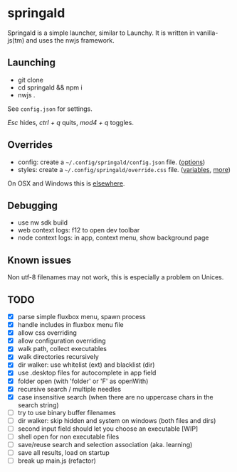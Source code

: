 # springald

Springald is a simple launcher, similar to Launchy. It is written in vanilla-js(tm) and
uses the nwjs framework.

## Launching

* git clone
* cd springald && npm i
* nwjs .

See `config.json` for settings.

_Esc_ hides, _ctrl + q_ quits, _mod4 + q_ toggles.

## Overrides

* config: create a `~/.config/springald/config.json` file. ([options](./config.json))
* styles: create a `~/.config/springald/override.css` file. ([variables](./styles/variables.css), [more](./styles/springald.css))

On OSX and Windows this is [elsewhere](http://docs.nwjs.io/en/latest/References/App/#appdatapath).

## Debugging

- use nw sdk build
- web context logs: f12 to open dev toolbar
- node context logs: in app, context menu, show background page

## Known issues

Non utf-8 filenames may not work, this is especially a problem on Unices.

## TODO

- [x] parse simple fluxbox menu, spawn process
- [x] handle includes in fluxbox menu file
- [x] allow css overriding
- [x] allow configuration overriding
- [x] walk path, collect executables
- [x] walk directories recursively
- [x] dir walker: use whitelist (ext) and blacklist (dir)
- [x] use .desktop files for autocomplete in app field
- [x] folder open (with 'folder' or 'F' as openWith)
- [x] recursive search / multiple needles
- [x] case insensitive search (when there are no uppercase chars in the search string)
- [ ] try to use binary buffer filenames
- [ ] dir walker: skip hidden and system on windows (both files and dirs)
- [ ] second input field should let you choose an executable [WIP]
- [ ] shell open for non executable files
- [ ] save/reuse search and selection association (aka. learning)
- [ ] save all results, load on startup
- [ ] break up main.js (refactor)
